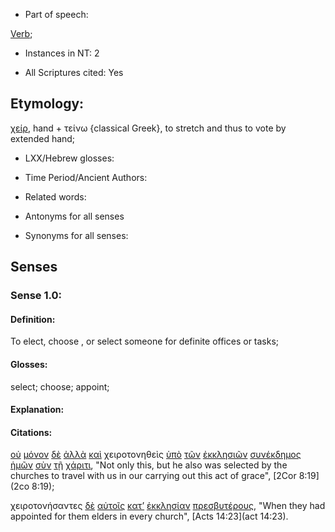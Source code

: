 * Part of speech: 

[Verb](http://ugg.readthedocs.io/en/latest/verb.html); 

* Instances in NT: 2

* All Scriptures cited: Yes

## Etymology: 

[χείρ](../G54950/01.md), hand + τείνω {classical Greek}, to stretch and thus to vote by extended hand;

* LXX/Hebrew glosses: 

* Time Period/Ancient Authors: 

* Related words: 

* Antonyms for all senses

* Synonyms for all senses: 

## Senses 

### Sense 1.0: 

#### Definition: 

To elect, choose , or select someone for definite offices or tasks;

#### Glosses: 

select; choose; appoint;

#### Explanation: 

#### Citations: 

[οὐ](../G37560/01.md) [μόνον](../G34400/01.md) [δὲ](../G11610/01.md) [ἀλλὰ](../G02350/01.md) [καὶ](../G25320/01.md) χειροτονηθεὶς [ὑπὸ](../G52590/01.md) [τῶν](../G35880/01.md) [ἐκκλησιῶν](../G15770/01.md) [συνέκδημος](../G48980/01.md) [ἡμῶν](../G14730/01.md) [σὺν](../G48620/01.md) [τῇ](../G35880/01.md) [χάριτι](../G54850/01.md), "Not only this, but he also was selected by the churches to travel with us in our carrying out this act of grace", [2Cor 8:19](2co 8:19);   

χειροτονήσαντες [δὲ](../G11610/01.md) [αὐτοῖς](../G08460/01.md) [κατ’](../G25960/01.md) [ἐκκλησίαν](../G15770/01.md) [πρεσβυτέρους](../G42450/01.md), "When they had appointed for them elders in every church", [Acts 14:23](act 14:23). 
